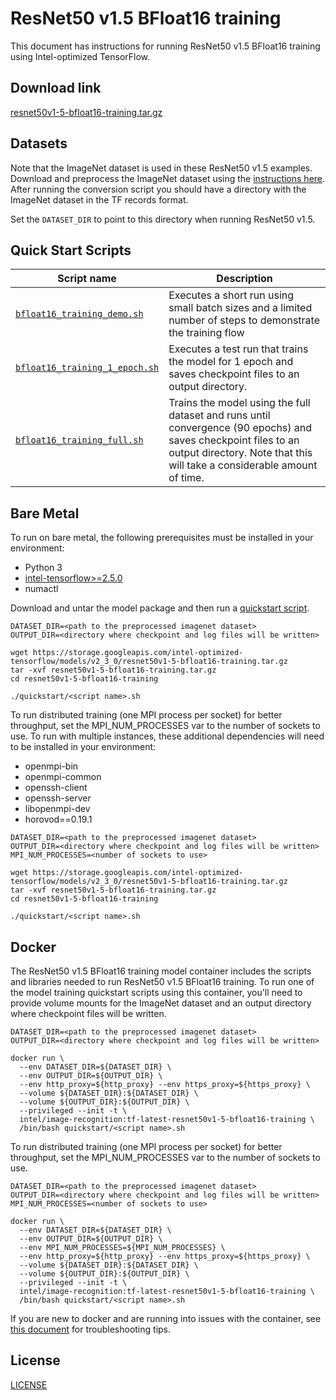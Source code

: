 <!--- 0. Title -->
# ResNet50 v1.5 BFloat16 training

<!-- 10. Description -->

This document has instructions for running ResNet50 v1.5 BFloat16 training
using Intel-optimized TensorFlow.


<!--- 20. Download link -->
## Download link

[resnet50v1-5-bfloat16-training.tar.gz](https://storage.googleapis.com/intel-optimized-tensorflow/models/v2_3_0/resnet50v1-5-bfloat16-training.tar.gz)

<!--- 30. Datasets -->
## Datasets

Note that the ImageNet dataset is used in these ResNet50 v1.5 examples.
Download and preprocess the ImageNet dataset using the [instructions here](/datasets/imagenet/README.md).
After running the conversion script you should have a directory with the
ImageNet dataset in the TF records format.

Set the `DATASET_DIR` to point to this directory when running ResNet50 v1.5.

<!--- 40. Quick Start Scripts -->
## Quick Start Scripts

| Script name | Description |
|-------------|-------------|
| [`bfloat16_training_demo.sh`](/quickstart/image_recognition/tensorflow/resnet50v1_5/training/cpu/bfloat16/bfloat16_training_demo.sh) | Executes a short run using small batch sizes and a limited number of steps to demonstrate the training flow |
| [`bfloat16_training_1_epoch.sh`](/quickstart/image_recognition/tensorflow/resnet50v1_5/training/cpu/bfloat16/bfloat16_training_1_epoch.sh) | Executes a test run that trains the model for 1 epoch and saves checkpoint files to an output directory. |
| [`bfloat16_training_full.sh`](/quickstart/image_recognition/tensorflow/resnet50v1_5/training/cpu/bfloat16/bfloat16_training_full.sh) | Trains the model using the full dataset and runs until convergence (90 epochs) and saves checkpoint files to an output directory. Note that this will take a considerable amount of time. |

<!--- 50. Bare Metal -->
## Bare Metal

To run on bare metal, the following prerequisites must be installed in your environment:
* Python 3
* [intel-tensorflow>=2.5.0](https://pypi.org/project/intel-tensorflow/)
* numactl

Download and untar the model package and then run a [quickstart script](#quick-start-scripts).

```
DATASET_DIR=<path to the preprocessed imagenet dataset>
OUTPUT_DIR=<directory where checkpoint and log files will be written>

wget https://storage.googleapis.com/intel-optimized-tensorflow/models/v2_3_0/resnet50v1-5-bfloat16-training.tar.gz
tar -xvf resnet50v1-5-bfloat16-training.tar.gz
cd resnet50v1-5-bfloat16-training

./quickstart/<script name>.sh
```

To run distributed training (one MPI process per socket) for better throughput,
set the MPI_NUM_PROCESSES var to the number of sockets to use. 
To run with multiple instances, these additional dependencies will need to be
installed in your environment:

* openmpi-bin
* openmpi-common
* openssh-client
* openssh-server
* libopenmpi-dev
* horovod==0.19.1

```
DATASET_DIR=<path to the preprocessed imagenet dataset>
OUTPUT_DIR=<directory where checkpoint and log files will be written>
MPI_NUM_PROCESSES=<number of sockets to use>

wget https://storage.googleapis.com/intel-optimized-tensorflow/models/v2_3_0/resnet50v1-5-bfloat16-training.tar.gz
tar -xvf resnet50v1-5-bfloat16-training.tar.gz
cd resnet50v1-5-bfloat16-training

./quickstart/<script name>.sh
```

<!-- 60. Docker -->
## Docker

The ResNet50 v1.5 BFloat16 training model container includes the scripts
and libraries needed to run ResNet50 v1.5 BFloat16 training. To run one of the model
training quickstart scripts using this container, you'll need to provide volume mounts for
the ImageNet dataset and an output directory where checkpoint files will be written.

```
DATASET_DIR=<path to the preprocessed imagenet dataset>
OUTPUT_DIR=<directory where checkpoint and log files will be written>

docker run \
  --env DATASET_DIR=${DATASET_DIR} \
  --env OUTPUT_DIR=${OUTPUT_DIR} \
  --env http_proxy=${http_proxy} --env https_proxy=${https_proxy} \
  --volume ${DATASET_DIR}:${DATASET_DIR} \
  --volume ${OUTPUT_DIR}:${OUTPUT_DIR} \
  --privileged --init -t \
  intel/image-recognition:tf-latest-resnet50v1-5-bfloat16-training \
  /bin/bash quickstart/<script name>.sh
```

To run distributed training (one MPI process per socket) for better throughput,
set the MPI_NUM_PROCESSES var to the number of sockets to use.

```
DATASET_DIR=<path to the preprocessed imagenet dataset>
OUTPUT_DIR=<directory where checkpoint and log files will be written>
MPI_NUM_PROCESSES=<number of sockets to use>

docker run \
  --env DATASET_DIR=${DATASET_DIR} \
  --env OUTPUT_DIR=${OUTPUT_DIR} \
  --env MPI_NUM_PROCESSES=${MPI_NUM_PROCESSES} \
  --env http_proxy=${http_proxy} --env https_proxy=${https_proxy} \
  --volume ${DATASET_DIR}:${DATASET_DIR} \
  --volume ${OUTPUT_DIR}:${OUTPUT_DIR} \
  --privileged --init -t \
  intel/image-recognition:tf-latest-resnet50v1-5-bfloat16-training \
  /bin/bash quickstart/<script name>.sh
```

If you are new to docker and are running into issues with the container,
see [this document](https://github.com/IntelAI/models/tree/master/docs/general/docker.md)
for troubleshooting tips.

<!--- 80. License -->
## License

[LICENSE](/LICENSE)

